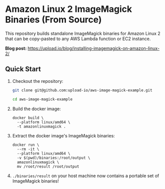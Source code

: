 # Amazon Linux 2 ImageMagick Binaries (From Source)

This repository builds standalone ImageMagick binaries for Amazon Linux 2 that can be copy-pasted to any AWS Lambda function or EC2 instance.

**Blog post:** https://upload.io/blog/installing-imagemagick-on-amazon-linux-2/

## Quick Start

1. Checkout the repository:
 
   ```bash
   git clone git@github.com:upload-io/aws-image-magick-example.git
   
   cd aws-image-magick-example
   ```
   
2. Build the docker image:

   ```shell
   docker build \
     --platform linux/amd64 \
     -t amazonlinuxmagick .
   ```

3. Extract the docker image's ImageMagick binaries:

   ```shell
   docker run \
     --rm -it \
     --platform linux/amd64 \
     -v $(pwd)/binaries:/root/output \
     amazonlinuxmagick \
     mv /root/result /root/output
   ```

4. `./binaries/result` on your host machine now contains a portable set of ImageMagick binaries!
